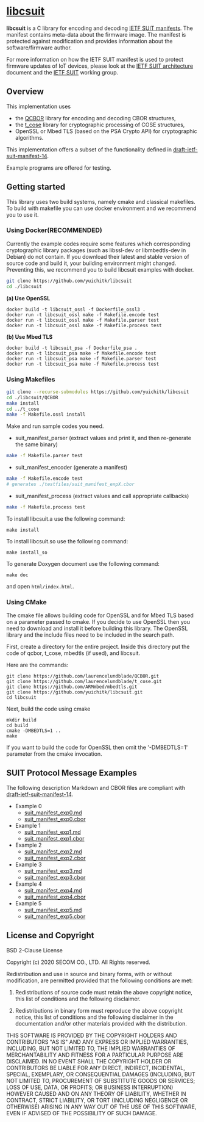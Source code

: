 # [libcsuit](https://github.com/yuichitk/libcsuit/)
**libcsuit** is a C library for encoding and decoding [IETF SUIT manifests](https://tools.ietf.org/html/draft-ietf-suit-manifest).
The manifest contains meta-data about the firmware image. The manifest is protected against modification and provides information
about the software/firmware author.

For more information on how the IETF SUIT manifest is used to protect firmware updates of IoT devices, please look at the
 [IETF SUIT architecture](https://datatracker.ietf.org/doc/html/draft-ietf-suit-architecture) document and the
 [IETF SUIT](https://datatracker.ietf.org/wg/suit/about/) working group.

## Overview

This implementation uses
 - the [QCBOR](https://github.com/laurencelundblade/QCBOR) library for encoding and decoding CBOR structures,
 - the [t_cose](https://github.com/laurencelundblade/t_cose) library for cryptographic processing of COSE structures,
 - OpenSSL or Mbed TLS (based on the PSA Crypto API) for cryptographic algorithms.

This implementation offers a subset of the functionality defined in [draft-ietf-suit-manifest-14](https://tools.ietf.org/html/draft-ietf-suit-manifest-14).

Example programs are offered for testing.

## Getting started

This library uses two build systems, namely cmake and classical makefiles.
To build with makefile you can use docker environment and we recommend you to use it.

### Using Docker(RECOMMENDED)

Currently the example codes require some features which corresponding cryptographic library packages (such as libssl-dev or libmbedtls-dev in Debian) do not contain.
If you download their latest and stable version of source code and build it, your building environment might changed.
Preventing this, we recommend you to build libcsuit examples with docker.

```bash
git clone https://github.com/yuichitk/libcsuit
cd ./libcsuit
```

**(a) Use OpenSSL**
```
docker build -t libcsuit_ossl -f Dockerfile_ossl3 .
docker run -t libcsuit_ossl make -f Makefile.encode test
docker run -t libcsuit_ossl make -f Makefile.parser test
docker run -t libcsuit_ossl make -f Makefile.process test
```

**(b) Use Mbed TLS**
```
docker build -t libcsuit_psa -f Dockerfile_psa .
docker run -t libcsuit_psa make -f Makefile.encode test
docker run -t libcsuit_psa make -f Makefile.parser test
docker run -t libcsuit_psa make -f Makefile.process test
```

### Using Makefiles

```bash
git clone --recurse-submodules https://github.com/yuichitk/libcsuit
cd ./libcsuit/QCBOR
make install
cd ../t_cose
make -f Makefile.ossl install
```

Make and run sample codes you need.

- suit_manifest_parser (extract values and print it, and then re-generate the same binary)
```bash
make -f Makefile.parser test
```

- suit_manifest_encoder (generate a manifest)
```bash
make -f Makefile.encode test
# generates ./testfiles/suit_manifest_expX.cbor
```

- suit_manifest_process (extract values and call appropriate callbacks)
```bash
make -f Makefile.process test
```

To install libcsuit.a use the following command:
```
make install
```

To install libcsuit.so use the following command:
```
make install_so
```

To generate Doxygen document use the following command:
```
make doc
```
and open `html/index.html`.

### Using CMake

The cmake file allows building code for OpenSSL and for Mbed TLS based on a parameter passed to cmake.
If you decide to use OpenSSL then you need to download and install it before building this library.
The OpenSSL library and the include files need to be included in the search path.

First, create a directory for the entire project. Inside this directory put the code of qcbor, t_cose,
mbedtls (if used), and libcsuit.

Here are the commands:

```
git clone https://github.com/laurencelundblade/QCBOR.git
git clone https://github.com/laurencelundblade/t_cose.git
git clone https://github.com/ARMmbed/mbedtls.git
git clone https://github.com/yuichitk/libcsuit.git
cd libcsuit
```

Next, build the code using cmake

```
mkdir build
cd build
cmake -DMBEDTLS=1 ..
make 
```

If you want to build the code for OpenSSL then omit the '-DMBEDTLS=1' parameter from the cmake invocation.


## SUIT Protocol Message Examples
The following description Markdown and CBOR files are compliant with [draft-ietf-suit-manifest-14](https://tools.ietf.org/html/draft-ietf-suit-manifest-14).
- Example 0
  - [suit_manifest_exp0.md](https://github.com/yuichitk/libcsuit/blob/master/testfiles/suit_manifest_exp0.md)
  - [suit_manifest_exp0.cbor](https://github.com/yuichitk/libcsuit/blob/master/testfiles/suit_manifest_exp0.cbor)
- Example 1
  - [suit_manifest_exp1.md](https://github.com/yuichitk/libcsuit/blob/master/testfiles/suit_manifest_exp1.md)
  - [suit_manifest_exp1.cbor](https://github.com/yuichitk/libcsuit/blob/master/testfiles/suit_manifest_exp1.cbor)
- Example 2
  - [suit_manifest_exp2.md](https://github.com/yuichitk/libcsuit/blob/master/testfiles/suit_manifest_exp2.md)
  - [suit_manifest_exp2.cbor](https://github.com/yuichitk/libcsuit/blob/master/testfiles/suit_manifest_exp2.cbor)
- Example 3
  - [suit_manifest_exp3.md](https://github.com/yuichitk/libcsuit/blob/master/testfiles/suit_manifest_exp3.md)
  - [suit_manifest_exp3.cbor](https://github.com/yuichitk/libcsuit/blob/master/testfiles/suit_manifest_exp3.cbor)
- Example 4
  - [suit_manifest_exp4.md](https://github.com/yuichitk/libcsuit/blob/master/testfiles/suit_manifest_exp4.md)
  - [suit_manifest_exp4.cbor](https://github.com/yuichitk/libcsuit/blob/master/testfiles/suit_manifest_exp4.cbor)
- Example 5
  - [suit_manifest_exp5.md](https://github.com/yuichitk/libcsuit/blob/master/testfiles/suit_manifest_exp5.md)
  - [suit_manifest_exp5.cbor](https://github.com/yuichitk/libcsuit/blob/master/testfiles/suit_manifest_exp5.cbor)

## License and Copyright
BSD 2-Clause License

Copyright (c) 2020 SECOM CO., LTD. All Rights reserved.

Redistribution and use in source and binary forms, with or without
modification, are permitted provided that the following conditions are met:

1. Redistributions of source code must retain the above copyright notice, this
   list of conditions and the following disclaimer.

2. Redistributions in binary form must reproduce the above copyright notice,
   this list of conditions and the following disclaimer in the documentation
   and/or other materials provided with the distribution.

THIS SOFTWARE IS PROVIDED BY THE COPYRIGHT HOLDERS AND CONTRIBUTORS "AS IS"
AND ANY EXPRESS OR IMPLIED WARRANTIES, INCLUDING, BUT NOT LIMITED TO, THE
IMPLIED WARRANTIES OF MERCHANTABILITY AND FITNESS FOR A PARTICULAR PURPOSE ARE
DISCLAIMED. IN NO EVENT SHALL THE COPYRIGHT HOLDER OR CONTRIBUTORS BE LIABLE
FOR ANY DIRECT, INDIRECT, INCIDENTAL, SPECIAL, EXEMPLARY, OR CONSEQUENTIAL
DAMAGES (INCLUDING, BUT NOT LIMITED TO, PROCUREMENT OF SUBSTITUTE GOODS OR
SERVICES; LOSS OF USE, DATA, OR PROFITS; OR BUSINESS INTERRUPTION) HOWEVER
CAUSED AND ON ANY THEORY OF LIABILITY, WHETHER IN CONTRACT, STRICT LIABILITY,
OR TORT (INCLUDING NEGLIGENCE OR OTHERWISE) ARISING IN ANY WAY OUT OF THE USE
OF THIS SOFTWARE, EVEN IF ADVISED OF THE POSSIBILITY OF SUCH DAMAGE.
